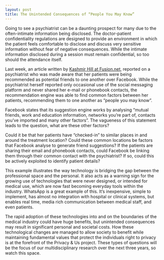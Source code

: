 ```yaml
---
layout: post
title: The Unintended Consequences of “People You May Know”
---
```


Going to see a psychiatrist can be a daunting prospect for many due to the often-intimate information being disclosed. The doctor-patient confidentiality regulations are designed to provide an environment in which the patient feels comfortable to disclose and discuss very sensitive information without fear of negative consequences. While the intimate information disclosed during a session must remain confidential, so too should the attendance itself.

Last week, an article written by <a href="http://fusion.net/story/339018/facebook-psychiatrist-privacy-problems/">Kashmir Hill at Fusion.net</a>, reported on a psychiatrist who was made aware that her patients were being recommended as potential friends to one another over Facebook. While the psychiatrist herself reported only occasional use of the social messaging platform and never shared her e-mail or phonebook contacts, the recommendation engine was able to find common factors between her patients, recommending them to one another as “people you may know”.

Facebook states that its suggestion engine works by analysing “mutual friends, work and education information, networks you’re part of, contacts you’ve imported and many other factors”. The vagueness of this statement leads to the question, what are these other factors?

Could it be that her patients have “checked-in” to similar places in and around the treatment location? Could these common locations be factors that Facebook analyse to generate friend suggestions? If the patients are sharing their email and phonebook contacts, could Facebook be linking them through their common contact with the psychiatrist? If so, could this be actively exploited to identify patient details?

This example illustrates the way technology is bridging the gap between the professional space and the personal. It also acts as a warning sign for the growing use of technologies that were never designed, or intended for medical use, which are now fast becoming everyday tools within the industry. WhatsApp is a great example of this. It’s inexpensive, simple to implement, has almost no integration with hospital or clinical systems, but enables real time, media rich communication between medical staff, and even patients.

The rapid adoption of these technologies into and on the boundaries of the medical industry could have huge benefits, but unintended consequences may result in significant personal and societal costs. How these technological changes are managed to allow society to benefit while maintaining fundamental values that protect the individuals right to privacy is at the forefront of the Privacy & Us project. These types of questions will be the focus of our multidisciplinary research over the next three years, so watch this space.
